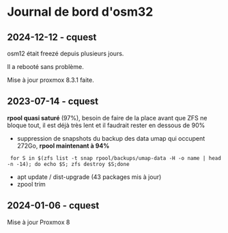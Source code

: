 # Journal de bord d'osm32

## 2024-12-12 - cquest

osm12 était freezé depuis plusieurs jours.

Il a rebooté sans problème.

Mise à jour proxmox 8.3.1 faite.

## 2023-07-14 - cquest

**rpool quasi saturé** (97%), besoin de faire de la place avant que ZFS ne bloque tout, il est déjà très lent et il faudrait rester en dessous de 90%

- suppression de snapshots du backup des data umap qui occupent 272Go, **rpool maintenant à 94%**
 ```
  for S in $(zfs list -t snap rpool/backups/umap-data -H -o name | head -n -14); do echo $S; zfs destroy $S;done
  ```
- apt update / dist-upgrade (43 packages mis à jour)
- zpool trim

## 2024-01-06 - cquest

Mise à jour Proxmox 8
